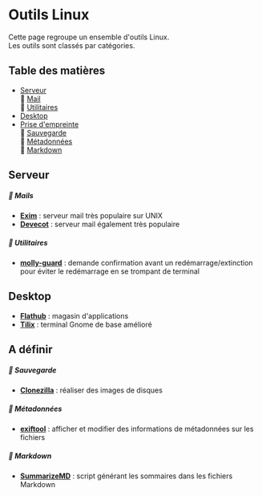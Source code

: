 # Outils Linux

Cette page regroupe un ensemble d'outils Linux.  
Les outils sont classés par catégories.  

## Table des matières

* [Serveur](#section-serveur)  
	:small_orange_diamond: [Mail](#section-serveurs-mails)  
	:small_orange_diamond: [Utilitaires](#section-serveurs-utilitaires) 
* [Desktop](#section-desktop)  
* [Prise d'empreinte](#section-a-definir)  
	:small_orange_diamond: [Sauvegarde](#section-sauvegarde)  
	:small_orange_diamond: [Métadonnées](#section-metadonnees)  
	:small_orange_diamond: [Markdown](#section-markdown)  

<div id='section-serveur'/>

## Serveur

<div id='section-serveurs-mails'/>

##### :small_orange_diamond: Mails

* **[Exim](https://www.exim.org)** : serveur mail très populaire sur UNIX
* **[Devecot](https://www.dovecot.org)** : serveur mail également très populaire

<div id='section-serveurs-utilitaires'/>

##### :small_orange_diamond: Utilitaires

* **[molly-guard](https://helpmanual.io/man8/molly-guard)** : demande confirmation avant un redémarrage/extinction pour éviter le redémarrage en se trompant de terminal

<div id='section-desktop'/>

## Desktop

* **[Flathub](https://flathub.org)** : magasin d'applications
* **[Tilix](https://github.com/gnunn1/tilix)** : terminal Gnome de base amélioré

<div id='section-a-definir'/>

## A définir

<div id='section-sauvegarde'/>

##### :small_orange_diamond: Sauvegarde

* **[Clonezilla](https://clonezilla.org)** : réaliser des images de disques

<div id='section-metadonnees'/>

##### :small_orange_diamond: Métadonnées

* **[exiftool](https://linux.die.net/man/1/exiftool)** : afficher et modifier des informations de métadonnées sur les fichiers

<div id='section-markdown'/>

##### :small_orange_diamond: Markdown

* **[SummarizeMD](https://github.com/velthune/summarizeMD)** : script générant les sommaires dans les fichiers Markdown